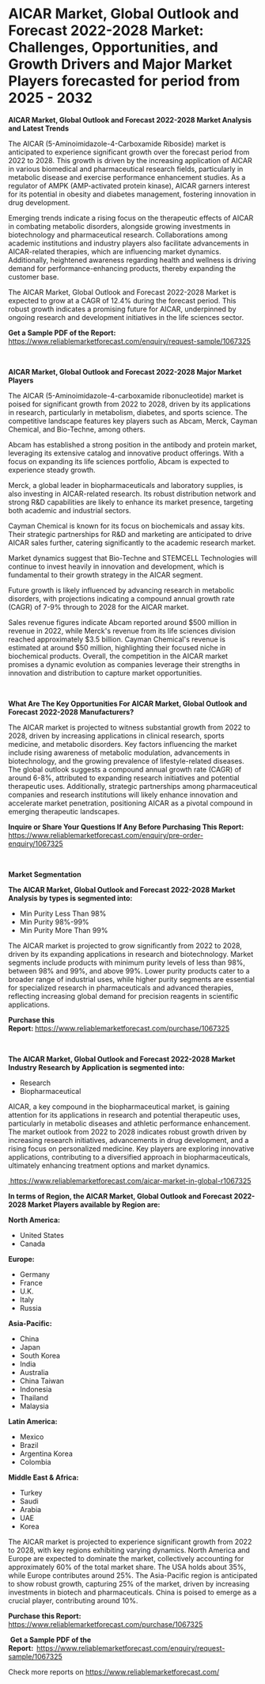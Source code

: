 <p><h1>AICAR Market, Global Outlook and Forecast 2022-2028 Market: Challenges, Opportunities, and Growth Drivers and Major Market Players forecasted for period from 2025 - 2032</h1></p><p><strong>AICAR Market, Global Outlook and Forecast 2022-2028 Market Analysis and Latest Trends</strong></p>
<p><p>The AICAR (5-Aminoimidazole-4-Carboxamide Riboside) market is anticipated to experience significant growth over the forecast period from 2022 to 2028. This growth is driven by the increasing application of AICAR in various biomedical and pharmaceutical research fields, particularly in metabolic disease and exercise performance enhancement studies. As a regulator of AMPK (AMP-activated protein kinase), AICAR garners interest for its potential in obesity and diabetes management, fostering innovation in drug development.</p><p>Emerging trends indicate a rising focus on the therapeutic effects of AICAR in combating metabolic disorders, alongside growing investments in biotechnology and pharmaceutical research. Collaborations among academic institutions and industry players also facilitate advancements in AICAR-related therapies, which are influencing market dynamics. Additionally, heightened awareness regarding health and wellness is driving demand for performance-enhancing products, thereby expanding the customer base.</p><p>The AICAR Market, Global Outlook and Forecast 2022-2028 Market is expected to grow at a CAGR of 12.4% during the forecast period. This robust growth indicates a promising future for AICAR, underpinned by ongoing research and development initiatives in the life sciences sector.</p></p>
<p><strong>Get a Sample PDF of the Report:&nbsp;</strong> <a href="https://www.reliablemarketforecast.com/enquiry/request-sample/1067325?utm_campaign=2753&utm_medium=2&utm_source=Github&utm_content=ia&utm_term=21032025&utm_id=aicar-market-global-outlook-and-forecast-2022-2028">https://www.reliablemarketforecast.com/enquiry/request-sample/1067325</a></p>
<p>&nbsp;</p>
<p><strong>AICAR Market, Global Outlook and Forecast 2022-2028 Major Market Players</strong></p>
<p><p>The AICAR (5-Aminoimidazole-4-carboxamide ribonucleotide) market is poised for significant growth from 2022 to 2028, driven by its applications in research, particularly in metabolism, diabetes, and sports science. The competitive landscape features key players such as Abcam, Merck, Cayman Chemical, and Bio-Techne, among others.</p><p>Abcam has established a strong position in the antibody and protein market, leveraging its extensive catalog and innovative product offerings. With a focus on expanding its life sciences portfolio, Abcam is expected to experience steady growth.</p><p>Merck, a global leader in biopharmaceuticals and laboratory supplies, is also investing in AICAR-related research. Its robust distribution network and strong R&D capabilities are likely to enhance its market presence, targeting both academic and industrial sectors.</p><p>Cayman Chemical is known for its focus on biochemicals and assay kits. Their strategic partnerships for R&D and marketing are anticipated to drive AICAR sales further, catering significantly to the academic research market. </p><p>Market dynamics suggest that Bio-Techne and STEMCELL Technologies will continue to invest heavily in innovation and development, which is fundamental to their growth strategy in the AICAR segment. </p><p>Future growth is likely influenced by advancing research in metabolic disorders, with projections indicating a compound annual growth rate (CAGR) of 7-9% through to 2028 for the AICAR market. </p><p>Sales revenue figures indicate Abcam reported around $500 million in revenue in 2022, while Merck's revenue from its life sciences division reached approximately $3.5 billion. Cayman Chemical's revenue is estimated at around $50 million, highlighting their focused niche in biochemical products. Overall, the competition in the AICAR market promises a dynamic evolution as companies leverage their strengths in innovation and distribution to capture market opportunities.</p></p>
<p>&nbsp;</p>
<p><strong>What Are The Key Opportunities For AICAR Market, Global Outlook and Forecast 2022-2028 Manufacturers?</strong></p>
<p><p>The AICAR market is projected to witness substantial growth from 2022 to 2028, driven by increasing applications in clinical research, sports medicine, and metabolic disorders. Key factors influencing the market include rising awareness of metabolic modulation, advancements in biotechnology, and the growing prevalence of lifestyle-related diseases. The global outlook suggests a compound annual growth rate (CAGR) of around 6-8%, attributed to expanding research initiatives and potential therapeutic uses. Additionally, strategic partnerships among pharmaceutical companies and research institutions will likely enhance innovation and accelerate market penetration, positioning AICAR as a pivotal compound in emerging therapeutic landscapes.</p></p>
<p><strong>Inquire or Share Your Questions If Any Before Purchasing This Report:</strong> <a href="https://www.reliablemarketforecast.com/enquiry/pre-order-enquiry/1067325?utm_campaign=2753&utm_medium=2&utm_source=Github&utm_content=ia&utm_term=21032025&utm_id=aicar-market-global-outlook-and-forecast-2022-2028">https://www.reliablemarketforecast.com/enquiry/pre-order-enquiry/1067325</a></p>
<p>&nbsp;</p>
<p><strong>Market Segmentation</strong></p>
<p><strong>The AICAR Market, Global Outlook and Forecast 2022-2028 Market Analysis by types is segmented into:</strong></p>
<p><ul><li>Min Purity Less Than 98%</li><li>Min Purity 98%-99%</li><li>Min Purity More Than 99%</li></ul></p>
<p><p>The AICAR market is projected to grow significantly from 2022 to 2028, driven by its expanding applications in research and biotechnology. Market segments include products with minimum purity levels of less than 98%, between 98% and 99%, and above 99%. Lower purity products cater to a broader range of industrial uses, while higher purity segments are essential for specialized research in pharmaceuticals and advanced therapies, reflecting increasing global demand for precision reagents in scientific applications.</p></p>
<p><strong>Purchase this Report:&nbsp;</strong><a href="https://www.reliablemarketforecast.com/purchase/1067325?utm_campaign=2753&utm_medium=2&utm_source=Github&utm_content=ia&utm_term=21032025&utm_id=aicar-market-global-outlook-and-forecast-2022-2028">https://www.reliablemarketforecast.com/purchase/1067325</a></p>
<p>&nbsp;</p>
<p><strong>The AICAR Market, Global Outlook and Forecast 2022-2028 Market Industry Research by Application is segmented into:</strong></p>
<p><ul><li>Research</li><li>Biopharmaceutical</li></ul></p>
<p><p>AICAR, a key compound in the biopharmaceutical market, is gaining attention for its applications in research and potential therapeutic uses, particularly in metabolic diseases and athletic performance enhancement. The market outlook from 2022 to 2028 indicates robust growth driven by increasing research initiatives, advancements in drug development, and a rising focus on personalized medicine. Key players are exploring innovative applications, contributing to a diversified approach in biopharmaceuticals, ultimately enhancing treatment options and market dynamics.</p></p>
<p><a href="https://www.reliablemarketforecast.com/aicar-market-in-global-r1067325?utm_campaign=2753&utm_medium=2&utm_source=Github&utm_content=ia&utm_term=21032025&utm_id=aicar-market-global-outlook-and-forecast-2022-2028">&nbsp;https://www.reliablemarketforecast.com/aicar-market-in-global-r1067325</a></p>
<p><strong>In terms of Region, the AICAR Market, Global Outlook and Forecast 2022-2028 Market Players available by Region are:</strong></p>
<p>
    <p> <strong> North America: </strong>
        <ul>
            <li>United States</li>
            <li>Canada</li>
        </ul>
        </p> 
    <p> <strong> Europe: </strong>
        <ul>
            <li>Germany</li>
            <li>France</li>
            <li>U.K.</li>
            <li>Italy</li>
            <li>Russia</li>
        </ul>
        </p> 
    <p> <strong> Asia-Pacific: </strong>
        <ul>
            <li>China</li>
            <li>Japan</li>
            <li>South Korea</li>
            <li>India</li>
            <li>Australia</li>
            <li>China Taiwan</li>
            <li>Indonesia</li>
            <li>Thailand</li>
            <li>Malaysia</li>
        </ul>
        </p> 
    <p> <strong> Latin America: </strong>
        <ul>
            <li>Mexico</li>
            <li>Brazil</li>
            <li>Argentina Korea</li>
            <li>Colombia</li>
        </ul>
        </p> 
    <p> <strong> Middle East & Africa: </strong>
        <ul>
            <li>Turkey</li>
            <li>Saudi</li>
            <li>Arabia</li>
            <li>UAE</li>
            <li>Korea</li>
        </ul>
    </p>
    </p>
<p><p>The AICAR market is projected to experience significant growth from 2022 to 2028, with key regions exhibiting varying dynamics. North America and Europe are expected to dominate the market, collectively accounting for approximately 60% of the total market share. The USA holds about 35%, while Europe contributes around 25%. The Asia-Pacific region is anticipated to show robust growth, capturing 25% of the market, driven by increasing investments in biotech and pharmaceuticals. China is poised to emerge as a crucial player, contributing around 10%.</p></p>
<p><strong>Purchase this Report: </strong><a href="https://www.reliablemarketforecast.com/purchase/1067325?utm_campaign=2753&utm_medium=2&utm_source=Github&utm_content=ia&utm_term=21032025&utm_id=aicar-market-global-outlook-and-forecast-2022-2028">https://www.reliablemarketforecast.com/purchase/1067325</a></p>
<p>&nbsp;<strong>Get a Sample PDF of the Report:&nbsp;&nbsp;</strong><a href="https://www.reliablemarketforecast.com/enquiry/request-sample/1067325?utm_campaign=2753&utm_medium=2&utm_source=Github&utm_content=ia&utm_term=21032025&utm_id=aicar-market-global-outlook-and-forecast-2022-2028">https://www.reliablemarketforecast.com/enquiry/request-sample/1067325</a></p>
<p><strong></strong></p>
<p>Check more reports on <a href="https://www.reliablemarketforecast.com/?utm_campaign=2753&utm_medium=2&utm_source=Github&utm_content=ia&utm_term=21032025&utm_id=aicar-market-global-outlook-and-forecast-2022-2028">https://www.reliablemarketforecast.com/</a></p>